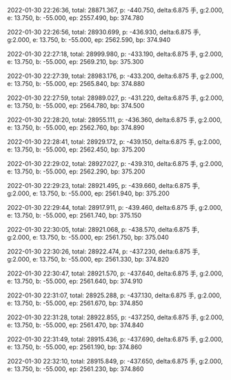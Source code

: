 2022-01-30 22:26:36, total: 28871.367, p: -440.750, delta:6.875 手, g:2.000, e: 13.750, b: -55.000, ep: 2557.490, bp: 374.780

2022-01-30 22:26:56, total: 28930.699, p: -436.930, delta:6.875 手, g:2.000, e: 13.750, b: -55.000, ep: 2562.590, bp: 374.940

2022-01-30 22:27:18, total: 28999.980, p: -433.190, delta:6.875 手, g:2.000, e: 13.750, b: -55.000, ep: 2569.210, bp: 375.300

2022-01-30 22:27:39, total: 28983.176, p: -433.200, delta:6.875 手, g:2.000, e: 13.750, b: -55.000, ep: 2565.840, bp: 374.880

2022-01-30 22:27:59, total: 28989.027, p: -431.220, delta:6.875 手, g:2.000, e: 13.750, b: -55.000, ep: 2564.780, bp: 374.500

2022-01-30 22:28:20, total: 28955.111, p: -436.360, delta:6.875 手, g:2.000, e: 13.750, b: -55.000, ep: 2562.760, bp: 374.890

2022-01-30 22:28:41, total: 28929.172, p: -439.150, delta:6.875 手, g:2.000, e: 13.750, b: -55.000, ep: 2562.450, bp: 375.200

2022-01-30 22:29:02, total: 28927.027, p: -439.310, delta:6.875 手, g:2.000, e: 13.750, b: -55.000, ep: 2562.290, bp: 375.200

2022-01-30 22:29:23, total: 28921.495, p: -439.660, delta:6.875 手, g:2.000, e: 13.750, b: -55.000, ep: 2561.940, bp: 375.200

2022-01-30 22:29:44, total: 28917.911, p: -439.460, delta:6.875 手, g:2.000, e: 13.750, b: -55.000, ep: 2561.740, bp: 375.150

2022-01-30 22:30:05, total: 28921.068, p: -438.570, delta:6.875 手, g:2.000, e: 13.750, b: -55.000, ep: 2561.750, bp: 375.040

2022-01-30 22:30:26, total: 28922.474, p: -437.230, delta:6.875 手, g:2.000, e: 13.750, b: -55.000, ep: 2561.330, bp: 374.820

2022-01-30 22:30:47, total: 28921.570, p: -437.640, delta:6.875 手, g:2.000, e: 13.750, b: -55.000, ep: 2561.640, bp: 374.910

2022-01-30 22:31:07, total: 28925.288, p: -437.130, delta:6.875 手, g:2.000, e: 13.750, b: -55.000, ep: 2561.670, bp: 374.850

2022-01-30 22:31:28, total: 28922.855, p: -437.250, delta:6.875 手, g:2.000, e: 13.750, b: -55.000, ep: 2561.470, bp: 374.840

2022-01-30 22:31:49, total: 28915.436, p: -437.690, delta:6.875 手, g:2.000, e: 13.750, b: -55.000, ep: 2561.190, bp: 374.860

2022-01-30 22:32:10, total: 28915.849, p: -437.650, delta:6.875 手, g:2.000, e: 13.750, b: -55.000, ep: 2561.230, bp: 374.860